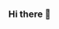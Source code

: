 ### Hi there 👋

<!--
**alequissandrara/alequissandrara** is a ✨ _special_ ✨ repository because its `README.md` (this file) appears on your GitHub profile.
https://camo.githubusercontent.com/b2e1ebd1a37be5eb5991d4ad0b3605a9cc7b1569774acea8e54922726411b2ea/68747470733a2f2f6769746875622d726561646d652d73746174732e76657263656c2e6170702f6170693f757365726e616d653d616e7572616768617a72612673686f775f69636f6e733d7472756526686964653d636f6e74726962732c7072732663616368655f7365636f6e64733d3836343030267468656d653d70616e6461
Here are some ideas to get you started:

- 🔭 I’m currently working on ...
- 🌱 I’m currently learning ...
- 👯 I’m looking to collaborate on ...
- 🤔 I’m looking for help with ...
- 💬 Ask me about ...
- 📫 How to reach me: ...
- 😄 Pronouns: ...
- ⚡ Fun fact: ...
-->
